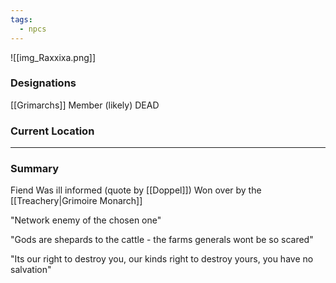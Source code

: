 ```yaml
---
tags:
  - npcs
---
```

![[img_Raxxixa.png]]

### Designations
[[Grimarchs]] Member (likely)
DEAD

### Current Location


___
### Summary
Fiend
Was ill informed (quote by [[Doppel]])
Won over by the [[Treachery|Grimoire Monarch]]

"Network enemy of the chosen one"

"Gods are shepards to the cattle - the farms generals wont be so scared"

"Its our right to destroy you, our kinds right to destroy yours, you have no salvation"